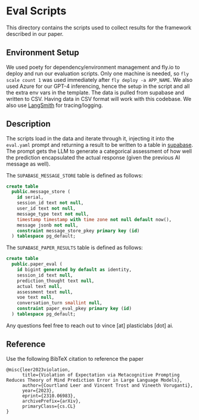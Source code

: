 # Eval Scripts

This directory contains the scripts used to collect results for the framework described in our paper.

## Environment Setup

We used poety for dependency/environment management and fly.io to deploy and run our evaluation scripts. Only one machine is needed, so `fly scale count 1` was used immediately after `fly deploy -a APP_NAME`. We also used Azure for our GPT-4 inferencing, hence the setup in the script and all the extra env vars in the template. The data is pulled from supabase and written to CSV. Having data in CSV format will work with this codebase. We also use [LangSmith](https://smith.langchain.com/) for tracing/logging.  


## Description

The scripts load in the data and iterate through it, injecting it into the `eval.yaml` prompt and returning a result to be written to a table in [supabase](https://python.langchain.com/docs/integrations/vectorstores/supabase). The prompt gets the LLM to generate a categorical assessment of how well the prediction encapsulated the actual response (given the previous AI message as well).  

The `SUPABASE_MESSAGE_STORE` table is defined as follows:  

```sql
create table
  public.message_store (
    id serial,
    session_id text not null,
    user_id text not null,
    message_type text not null,
    timestamp timestamp with time zone not null default now(),
    message jsonb not null,
    constraint message_store_pkey primary key (id)
  ) tablespace pg_default;
```

The `SUPABASE_PAPER_RESULTS` table is defined as follows:

```sql
create table
  public.paper_eval (
    id bigint generated by default as identity,
    session_id text null,
    prediction_thought text null,
    actual text null,
    assessment text null,
    voe text null,
    conversation_turn smallint null,
    constraint paper_eval_pkey primary key (id)
  ) tablespace pg_default;
```

Any questions feel free to reach out to vince [at] plasticlabs [dot] ai.

## Reference

Use the following BibTeX citation to reference the paper

```
@misc{leer2023violation,
      title={Violation of Expectation via Metacognitive Prompting Reduces Theory of Mind Prediction Error in Large Language Models}, 
      author={Courtland Leer and Vincent Trost and Vineeth Voruganti},
      year={2023},
      eprint={2310.06983},
      archivePrefix={arXiv},
      primaryClass={cs.CL}
}
```
